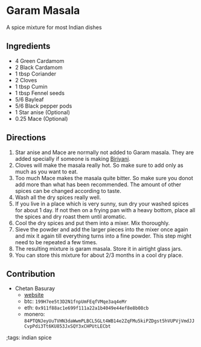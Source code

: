 # Garam Masala

A spice mixture for most Indian dishes

## Ingredients

- 4 Green Cardamom
- 2 Black Cardamom
- 1 tbsp Coriander
- 2 Cloves
- 1 tbsp Cumin
- 1 tbsp Fennel seeds
- 5/6 Bayleaf
- 5/6 Black pepper pods
- 1 Star anise (Optional)
- 0.25 Mace (Optional)

## Directions

1. Star anise and Mace are normally not added to Garam masala. They are added specially if someone is making [Biriyani](lamb-biriyani.html).
2. Cloves will make the masala really hot. So make sure to add only as much as you want to eat.
3. Too much Mace makes the masala quite bitter. So make sure you donot add more than what has been recommended. The amount of other spices can be changed according to taste.
4. Wash all the dry spices really well.
5. If you live in a place which is very sunny, sun dry your washed spices for about 1 day. If not then on a frying pan with a heavy bottom, place all the spices and dry roast them until aromatic.
6. Cool the dry spices and put them into a mixer. Mix thoroughly.
7. Sieve the powder and add the larger pieces into the mixer once again and mix it again till everything turns into a fine powder. This step might need to be repeated a few times.
8. The resulting mixture is garam masala. Store it in airtight glass jars.
9. You can store this mixture for about 2/3 months in a cool dry place.

## Contribution

- Chetan Basuray
    - [website](https://github.com/chetanbasuray)
    - btc: `199H7ee5t3D2N1fnpUmFEqfVMqe3aq4eMr`
    - eth: `0x911f88ac1e699f111a22a1b4049e44ef8e8b08cb`
    - monero: `84PTQNJeyUuTVHN3daWwmPLBCL5GLt4WB14e2ZqFMu5kiPZDgst5hVUPVjVmdJJCvpPdi3Tt6KU853JxSQY3xCHPUtLECbt`

;tags: indian spice
